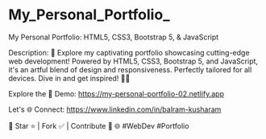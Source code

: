 # My_Personal_Portfolio_

My Personal Portfolio: HTML5, CSS3, Bootstrap 5, & JavaScript

Description:
🚀 Explore my captivating portfolio showcasing cutting-edge web development! Powered by HTML5, CSS3, Bootstrap 5, and JavaScript, it's an artful blend of design and responsiveness. Perfectly tailored for all devices. Dive in and get inspired! 💼🌟

Explore the 🚀 Demo: https://my-personal-portfolio-02.netlify.app

Let's 🌐 Connect: https://www.linkedin.com/in/balram-kusharam

🌟 Star ⭐ | Fork ✅ | Contribute 🤝 🌐 #WebDev #Portfolio
